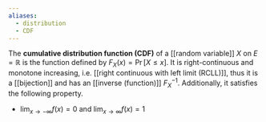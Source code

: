 ```yaml
---
aliases:
  - distribution
  - CDF
---
```


The **cumulative distribution function (CDF)** of a [[random variable]] $X$ on $E = \mathbb{R}$ is the function defined by $F_{X}(x) = \Pr[X \leq x]$. It is right-continuous and monotone increasing, i.e. [[right continuous with left limit (RCLL)]], thus it is a [[bijection]] and has an [[inverse (function)]] $F_{X}^{-1}$. Additionally, it satisfies the following property.
- $\lim_{ x \to -\infty }f(x) = 0$ and $\lim_{ x \to \infty } f(x) = 1$

